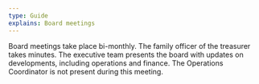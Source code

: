```yaml
---
type: Guide
explains: Board meetings
---
```


Board meetings take place bi-monthly. The family officer of the treasurer takes minutes. The executive team presents the board with updates on developments, including operations and finance. The Operations Coordinator is not present during this meeting.
